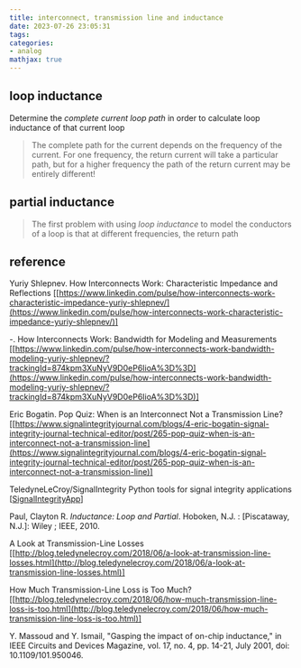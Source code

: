 ```yaml
---
title: interconnect, transmission line and inductance
date: 2023-07-26 23:05:31
tags:
categories:
- analog
mathjax: true
---
```




## loop inductance

Determine the *complete current loop path* in order to calculate loop inductance of that current loop

> The complete path for the current depends on the frequency of the current. For one frequency, the return current will take a particular path, but for a higher frequency the path of the return current may be entirely different!





## partial inductance

> The first problem with using *loop inductance* to model the conductors of a loop is that at different frequencies, the return path





## reference

Yuriy Shlepnev. How Interconnects Work: Characteristic Impedance and Reflections [[https://www.linkedin.com/pulse/how-interconnects-work-characteristic-impedance-yuriy-shlepnev/](https://www.linkedin.com/pulse/how-interconnects-work-characteristic-impedance-yuriy-shlepnev/)]

-. How Interconnects Work: Bandwidth for Modeling and Measurements [[https://www.linkedin.com/pulse/how-interconnects-work-bandwidth-modeling-yuriy-shlepnev/?trackingId=874kpm3XuNyV9D0eP6IioA%3D%3D](https://www.linkedin.com/pulse/how-interconnects-work-bandwidth-modeling-yuriy-shlepnev/?trackingId=874kpm3XuNyV9D0eP6IioA%3D%3D)]

Eric Bogatin. Pop Quiz: When is an Interconnect Not a Transmission Line?  [[https://www.signalintegrityjournal.com/blogs/4-eric-bogatin-signal-integrity-journal-technical-editor/post/265-pop-quiz-when-is-an-interconnect-not-a-transmission-line](https://www.signalintegrityjournal.com/blogs/4-eric-bogatin-signal-integrity-journal-technical-editor/post/265-pop-quiz-when-is-an-interconnect-not-a-transmission-line)]

TeledyneLeCroy/SignalIntegrity Python tools for signal integrity applications [[SignalIntegrityApp](https://github.com/TeledyneLeCroy/SignalIntegrity)]

Paul, Clayton R. *Inductance: Loop and Partial*. Hoboken, N.J. : [Piscataway, N.J.]: Wiley ; IEEE, 2010.

A Look at Transmission-Line Losses [[http://blog.teledynelecroy.com/2018/06/a-look-at-transmission-line-losses.html](http://blog.teledynelecroy.com/2018/06/a-look-at-transmission-line-losses.html)]

How Much Transmission-Line Loss is Too Much? [[http://blog.teledynelecroy.com/2018/06/how-much-transmission-line-loss-is-too.html](http://blog.teledynelecroy.com/2018/06/how-much-transmission-line-loss-is-too.html)]

Y. Massoud and Y. Ismail, "Gasping the impact of on-chip inductance," in IEEE Circuits and Devices Magazine, vol. 17, no. 4, pp. 14-21, July 2001, doi: 10.1109/101.950046.
